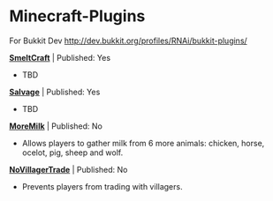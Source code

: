 Minecraft-Plugins
=================

For Bukkit Dev http://dev.bukkit.org/profiles/RNAi/bukkit-plugins/

[**SmeltCraft**]() | Published: Yes

* TBD

[**Salvage**]() | Published: Yes

* TBD

[**MoreMilk**](https://github.com/gabriellim/Minecraft-Plugins/tree/master/MoreMilk) | Published: No
  
* Allows players to gather milk from 6 more animals: chicken, horse, ocelot, pig, sheep and wolf.

[**NoVillagerTrade**](https://github.com/gabriellim/Minecraft-Plugins/tree/master/NoVillagerTrade) | Published: No

* Prevents players from trading with villagers.

